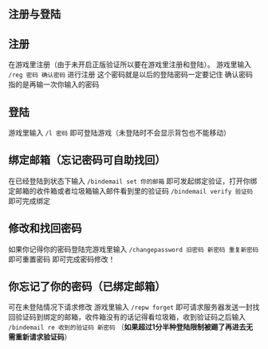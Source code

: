 ## 注册与登陆

## 注册
在游戏里注册（由于未开启正版验证所以要在游戏里注册和登陆）。
游戏里输入 `/reg 密码 确认密码` 进行注册
这个密码就是以后的登陆密码一定要记住
确认密码指的是再输一次你输入的密码

## 登陆
游戏里输入 `/l 密码` 即可登陆游戏（未登陆时不会显示背包也不能移动）

## 绑定邮箱（忘记密码可自助找回）
在已经登陆到状态下输入 `/bindemail set 你的邮箱` 即可发起绑定验证，打开你绑定邮箱的收件箱或者垃圾箱输入邮件看到里的验证码 `/bindemail verify 验证码` 即可完成绑定

## 修改和找回密码
如果你记得你的密码登陆完游戏里输入 `/changepassword 旧密码 新密码 重复新密码` 即可重置密码 即可完成密码修改！

## 你忘记了你的密码（已绑定邮箱）
可在未登陆情况下请求修改
游戏里输入 `/repw forget` 即可请求服务器发送一封找回验证码到绑定的邮箱，收件箱没有的话记得看垃圾箱，收到验证码之后输入 `/bindemail re 收到的验证码 新密码` （**如果超过1分半种登陆限制被踢了再进去无需重新请求验证码**）
